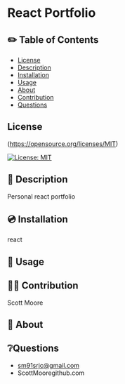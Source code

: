 
  # React Portfolio

## ✏️ Table of Contents

- [License](#license)
- [Description](#description)
- [Installation](#installation)
- [Usage](#usage)
- [About](#about)
- [Contribution](#contribution)
- [Questions](#questions)

## License  
  (https://opensource.org/licenses/MIT)
  
  [![License: MIT](https://img.shields.io/badge/License-MIT-yellow.svg)](https://opensource.org/licenses/MIT)

## 📄 Description 

 Personal react portfolio 

## 💿 Installation

 react

## 🧰 Usage
 

## 🧑‍💻 Contribution
 Scott Moore

## 📝 About
 


## ❔Questions
- sm91srjc@gmail.com
- ScottMooregithub.com


